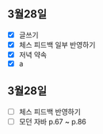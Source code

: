 ## 3월28일

- [x] 글쓰기
- [x] 체스 피드백 일부 반영하기
- [x] 저녁 약속
- [x] a

## 3월28일

- [ ] 체스 피드백 반영하기
- [ ] 모던 자바 p.67 ~ p.86 

